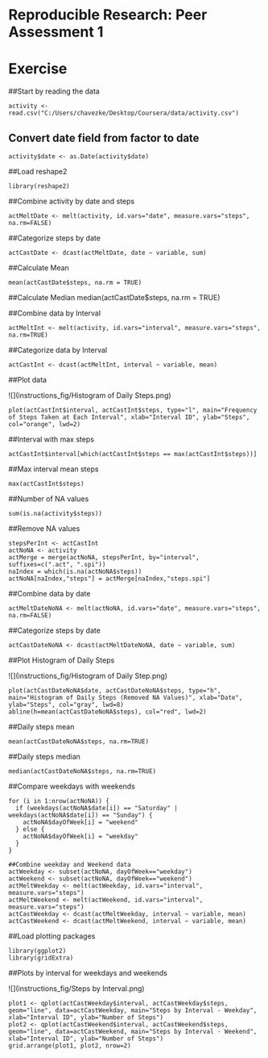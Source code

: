 # Reproducible Research: Peer Assessment 1

# Exercise

##Start by reading the data
```{r}
activity <- read.csv("C:/Users/chavezke/Desktop/Coursera/data/activity.csv")
```

## Convert date field from factor to date
```{r}
activity$date <- as.Date(activity$date)
```

##Load reshape2
```{r}
library(reshape2)
```

##Combine activity by date and steps
```{r}
actMeltDate <- melt(activity, id.vars="date", measure.vars="steps", na.rm=FALSE)
```

##Categorize steps by date
```{r}
actCastDate <- dcast(actMeltDate, date ~ variable, sum)
```

##Calculate Mean
```{r}
mean(actCastDate$steps, na.rm = TRUE)
```
##Calculate Median
median(actCastDate$steps, na.rm = TRUE)

##Combine data by Interval
```{r}
actMeltInt <- melt(activity, id.vars="interval", measure.vars="steps", na.rm=TRUE)
```

##Categorize data by Interval
```{r}
actCastInt <- dcast(actMeltInt, interval ~ variable, mean)
```

##Plot data

![](instructions_fig/Histogram of Daily Steps.png)<!-- -->

```{r}
plot(actCastInt$interval, actCastInt$steps, type="l", main="Frequency of Steps Taken at Each Interval", xlab="Interval ID", ylab="Steps", col="orange", lwd=2)
```

##Interval with max steps
```{r}
actCastInt$interval[which(actCastInt$steps == max(actCastInt$steps))]
```

##Max interval mean steps
```{r}
max(actCastInt$steps)
```

##Number of NA values
```{r}
sum(is.na(activity$steps))
```

##Remove NA values
```{r}
stepsPerInt <- actCastInt
actNoNA <- activity
actMerge = merge(actNoNA, stepsPerInt, by="interval", suffixes=c(".act", ".spi"))
naIndex = which(is.na(actNoNA$steps))
actNoNA[naIndex,"steps"] = actMerge[naIndex,"steps.spi"]
```

##Combine data by date
```{r}
actMeltDateNoNA <- melt(actNoNA, id.vars="date", measure.vars="steps", na.rm=FALSE)
```

##Categorize steps by date
```{r}
actCastDateNoNA <- dcast(actMeltDateNoNA, date ~ variable, sum)
```

##Plot Histogram of Daily Steps

![](instructions_fig/Histogram of Daily Step.png)<!-- -->

```{r}
plot(actCastDateNoNA$date, actCastDateNoNA$steps, type="h", main="Histogram of Daily Steps (Removed NA Values)", xlab="Date", ylab="Steps", col="gray", lwd=8)
abline(h=mean(actCastDateNoNA$steps), col="red", lwd=2)
```

##Daily steps mean
```{r}
mean(actCastDateNoNA$steps, na.rm=TRUE)
```

##Daily steps median
```{r}
median(actCastDateNoNA$steps, na.rm=TRUE)
```

##Compare weekdays with weekends
```{r}
for (i in 1:nrow(actNoNA)) {
  if (weekdays(actNoNA$date[i]) == "Saturday" | weekdays(actNoNA$date[i]) == "Sunday") {
    actNoNA$dayOfWeek[i] = "weekend"
  } else {
    actNoNA$dayOfWeek[i] = "weekday"
  }
}

##Combine weekday and Weekend data
actWeekday <- subset(actNoNA, dayOfWeek=="weekday")
actWeekend <- subset(actNoNA, dayOfWeek=="weekend")
actMeltWeekday <- melt(actWeekday, id.vars="interval", measure.vars="steps")
actMeltWeekend <- melt(actWeekend, id.vars="interval", measure.vars="steps")
actCastWeekday <- dcast(actMeltWeekday, interval ~ variable, mean)
actCastWeekend <- dcast(actMeltWeekend, interval ~ variable, mean)
```

##Load plotting packages
```{r}
library(ggplot2)
library(gridExtra)
```

##Plots by interval for weekdays and weekends

![](instructions_fig/Steps by Interval.png)<!-- -->


```{r}
plot1 <- qplot(actCastWeekday$interval, actCastWeekday$steps, geom="line", data=actCastWeekday, main="Steps by Interval - Weekday", xlab="Interval ID", ylab="Number of Steps")
plot2 <- qplot(actCastWeekend$interval, actCastWeekend$steps, geom="line", data=actCastWeekend, main="Steps by Interval - Weekend", xlab="Interval ID", ylab="Number of Steps")
grid.arrange(plot1, plot2, nrow=2)
```
